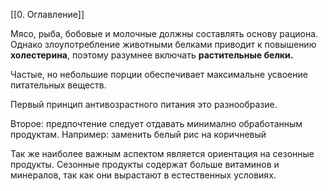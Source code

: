 [[0. Оглавление]]

Мясо, рыба, бобовые и молочные должны составлять основу рациона. Однако злоупотребление животными белками приводит к повышению **холестерина**, поэтому разумнее включать **растительные белки.**

Частые, но небольшие порции обеспечивает максимальне усвоение питательных веществ.

Первый принцип антивозрастного питания это разнообразие.

Второе: предпочтение следует отдавать минимално обработанным продуктам.
Например: заменить белый рис на коричневый 

Так же наиболее важным аспектом является ориентация на сезонные продукты. Сезонные продукты содержат больше витаминов и минералов,  так как они вырастают в естественных условиях.

